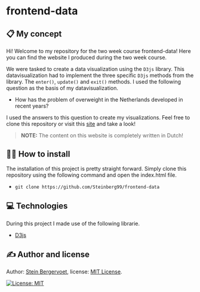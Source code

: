 # frontend-data

## 📋 My concept

Hi! Welcome to my repository for the two week course frontend-data! Here you can find the website I produced during the two week course.

We were tasked to create a data visualization using the `D3js` library. This datavisualization had to implement the three specific `D3js` methods from the library. The `enter()`, `update()` and `exit()` methods. I used the following question as the basis of my datavisualization.

- How has the problem of overweight in the Netherlands developed in recent years?

I used the answers to this question to create my visualizations. Feel free to clone this repository or visit this [site](https://steinberg99.github.io/frontend-data/) and take a look!

> **NOTE:** The content on this website is completely written in Dutch!

## 🧑‍💻 How to install

The installation of this project is pretty straight forward. Simply clone this repository using the following command and open the index.html file.

- `git clone https://github.com/Steinberg99/frontend-data`

## 💻 Technologies

During this project I made use of the following librarie.

- [D3js](https://d3js.org/)

## ✍️ Author and license

Author: [Stein Bergervoet](https://github.com/Steinberg99/), license: [MIT License](https://github.com/Steinberg99/functional-programming/blob/main/LICENSE).

[![License: MIT](https://img.shields.io/badge/License-MIT-yellow.svg)](https://opensource.org/licenses/MIT)
